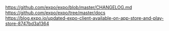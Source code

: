https://github.com/expo/expo/blob/master/CHANGELOG.md
https://github.com/expo/expo/tree/master/docs
https://blog.expo.io/updated-expo-client-available-on-app-store-and-play-store-8747bd3a1364
